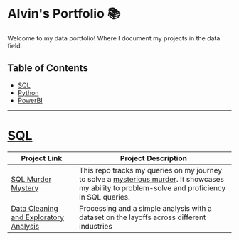 # Alvin's Portfolio 📚

Welcome to my data portfolio! Where I document my projects in the data field.

## Table of Contents
 - [SQL](#sql)
 - [Python](#python)
 - [PowerBI](#powerbi)

***

# [SQL](https://github.com/AlvinOng98/SQL)

| Project Link | Project Description
|---|---|
| [SQL Murder Mystery](https://github.com/AlvinOng98/SQL/blob/main/SQL%20Murder%20Mystery.md) | This repo tracks my queries on my journey to solve a [mysterious murder](https://mystery.knightlab.com/). It showcases my ability to problem-solve and proficiency in SQL queries. |
| [Data Cleaning and Exploratory Analysis](https://github.com/AlvinOng98/SQL/tree/main/Data%20cleaning%20and%20exploratory%20analysis%20on%20layoffs%20dataset) | Processing and a simple analysis with a dataset on the layoffs across different industries | 
